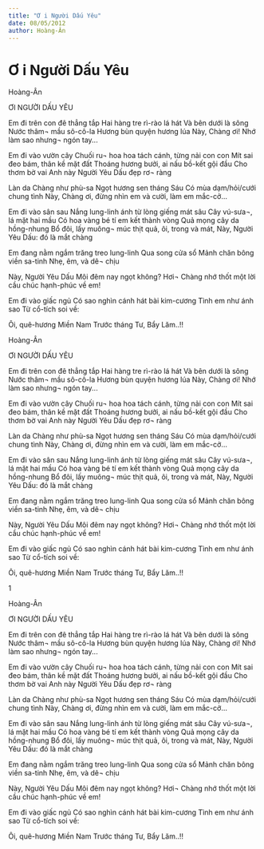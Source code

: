 ```yaml
---
title: "Ơ i Người Dấu Yêu"
date: 08/05/2012
author: Hoàng-Ân
---
```


# Ơ i Người Dấu Yêu

Hoàng-Ân



ƠI NGƯỜI DẤU YÊU


Em đi trên con đê thẳng tắp
Hai hàng tre rì-rào lá hát
Và bên dưới là sông
Nước thâm¬ mầu sô-cô-la
Hương bùn quyện hương lúa
Này, Chàng ơi!
Nhớ làm sao nhưng¬ ngón tay...

Em đi vào vườn cây
Chuối ru¬ hoa
hoa tách cánh, từng nải con con
Mít sai đeo bám, thân kề mặt đất
Thoáng hương bưởi, ai
    nấu bồ-kết gội đầu
Cho thơm bờ vai Anh
này Người Yêu Dấu đẹp rơ¬ ràng

Làn da Chàng như phù-sa
Ngọt hương sen tháng Sáu
Có mùa dạm/hỏi/cưới chung tình
Này, Chàng ơi, đừng
    nhìn em
    và cười,
    làm em mắc-cở...

Em đi vào sân sau
Nắng lung-linh ánh từ lòng giếng mát sâu
Cây vú-sưa¬, lá mặt hai mầu
Có hoa vàng bé tí em kết thành vòng
Quả mọng cây da hồng-nhung
Bổ đôi, lấy muông¬ múc thịt quả, ôi,
    trong và mát,
Này, Người Yêu Dấu: đó là mắt chàng

Em đang nằm ngắm trăng treo lung-linh
Qua song cửa sổ
Mảnh chăn bông viền sa-tinh
Nhẹ, êm, và dê¬ chịu

Này, Người Yêu Dấu
Môi đêm nay ngọt không?
Hơi¬ Chàng nhớ thốt
    một lời cầu chúc hạnh-phúc
    về em!

Em đi vào giấc ngủ
Có sao nghìn cánh
hát bài kim-cương
Tình em như ánh sao
Từ cổ-tích soi về:

Ôi, quê-hương Miền Nam
Trước tháng Tư, Bẩy Lăm..!!

Hoàng-Ân



ƠI NGƯỜI DẤU YÊU


Em đi trên con đê thẳng tắp
Hai hàng tre rì-rào lá hát
Và bên dưới là sông
Nước thâm¬ mầu sô-cô-la
Hương bùn quyện hương lúa
Này, Chàng ơi!
Nhớ làm sao nhưng¬ ngón tay...

Em đi vào vườn cây
Chuối ru¬ hoa
hoa tách cánh, từng nải con con
Mít sai đeo bám, thân kề mặt đất
Thoáng hương bưởi, ai
    nấu bồ-kết gội đầu
Cho thơm bờ vai Anh
này Người Yêu Dấu đẹp rơ¬ ràng

Làn da Chàng như phù-sa
Ngọt hương sen tháng Sáu
Có mùa dạm/hỏi/cưới chung tình
Này, Chàng ơi, đừng
    nhìn em
    và cười,
    làm em mắc-cở...

Em đi vào sân sau
Nắng lung-linh ánh từ lòng giếng mát sâu
Cây vú-sưa¬, lá mặt hai mầu
Có hoa vàng bé tí em kết thành vòng
Quả mọng cây da hồng-nhung
Bổ đôi, lấy muông¬ múc thịt quả, ôi,
    trong và mát,
Này, Người Yêu Dấu: đó là mắt chàng

Em đang nằm ngắm trăng treo lung-linh
Qua song cửa sổ
Mảnh chăn bông viền sa-tinh
Nhẹ, êm, và dê¬ chịu

Này, Người Yêu Dấu
Môi đêm nay ngọt không?
Hơi¬ Chàng nhớ thốt
    một lời cầu chúc hạnh-phúc
    về em!

Em đi vào giấc ngủ
Có sao nghìn cánh
hát bài kim-cương
Tình em như ánh sao
Từ cổ-tích soi về:

Ôi, quê-hương Miền Nam
Trước tháng Tư, Bẩy Lăm..!!

1

Hoàng-Ân



ƠI NGƯỜI DẤU YÊU


Em đi trên con đê thẳng tắp
Hai hàng tre rì-rào lá hát
Và bên dưới là sông
Nước thâm¬ mầu sô-cô-la
Hương bùn quyện hương lúa
Này, Chàng ơi!
Nhớ làm sao nhưng¬ ngón tay...

Em đi vào vườn cây
Chuối ru¬ hoa
hoa tách cánh, từng nải con con
Mít sai đeo bám, thân kề mặt đất
Thoáng hương bưởi, ai
    nấu bồ-kết gội đầu
Cho thơm bờ vai Anh
này Người Yêu Dấu đẹp rơ¬ ràng

Làn da Chàng như phù-sa
Ngọt hương sen tháng Sáu
Có mùa dạm/hỏi/cưới chung tình
Này, Chàng ơi, đừng
    nhìn em
    và cười,
    làm em mắc-cở...

Em đi vào sân sau
Nắng lung-linh ánh từ lòng giếng mát sâu
Cây vú-sưa¬, lá mặt hai mầu
Có hoa vàng bé tí em kết thành vòng
Quả mọng cây da hồng-nhung
Bổ đôi, lấy muông¬ múc thịt quả, ôi,
    trong và mát,
Này, Người Yêu Dấu: đó là mắt chàng

Em đang nằm ngắm trăng treo lung-linh
Qua song cửa sổ
Mảnh chăn bông viền sa-tinh
Nhẹ, êm, và dê¬ chịu

Này, Người Yêu Dấu
Môi đêm nay ngọt không?
Hơi¬ Chàng nhớ thốt
    một lời cầu chúc hạnh-phúc
    về em!

Em đi vào giấc ngủ
Có sao nghìn cánh
hát bài kim-cương
Tình em như ánh sao
Từ cổ-tích soi về:

Ôi, quê-hương Miền Nam
Trước tháng Tư, Bẩy Lăm..!!
